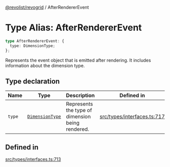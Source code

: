 [@revolist/revogrid](README.md) / AfterRendererEvent

# Type Alias: AfterRendererEvent

```ts
type AfterRendererEvent: {
  type: DimensionType;
};
```

Represents the event object that is emitted after rendering.
It includes information about the dimension type.

## Type declaration

| Name | Type | Description | Defined in |
| ------ | ------ | ------ | ------ |
| `type` | [`DimensionType`](TypeAlias.DimensionType.md) | Represents the type of dimension being rendered. | [src/types/interfaces.ts:717](https://github.com/revolist/revogrid/blob/424884a9332ccde4a5d40c39536fe61d1ccacbfc/src/types/interfaces.ts#L717) |

## Defined in

[src/types/interfaces.ts:713](https://github.com/revolist/revogrid/blob/424884a9332ccde4a5d40c39536fe61d1ccacbfc/src/types/interfaces.ts#L713)
